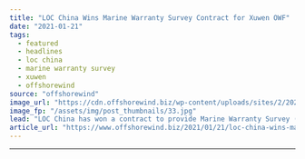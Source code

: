 ```yaml
---
title: "LOC China Wins Marine Warranty Survey Contract for Xuwen OWF"
date: "2021-01-21"
tags: 
  - featured
  - headlines
  - loc china
  - marine warranty survey
  - xuwen
  - offshorewind
source: "offshorewind"
image_url: "https://cdn.offshorewind.biz/wp-content/uploads/sites/2/2020/12/22085011/LOC-Group_illustration.jpg"
image_fp: "/assets/img/post_thumbnails/33.jpg"
lead: "LOC China has won a contract to provide Marine Warranty Survey (MWS) services for"
article_url: "https://www.offshorewind.biz/2021/01/21/loc-china-wins-marine-warranty-survey-contract-for-xuwen-owf/"
---
```


---
